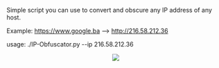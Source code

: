 Simple script you can use to convert and obscure any IP address of any host.

Example: https://www.google.ba --> http://216.58.212.36

usage: ./IP-Obfuscator.py --ip 216.58.212.36
<p align="center">
  <img src="https://i.imgur.com/JMiUBpf.png"/>
</p>
